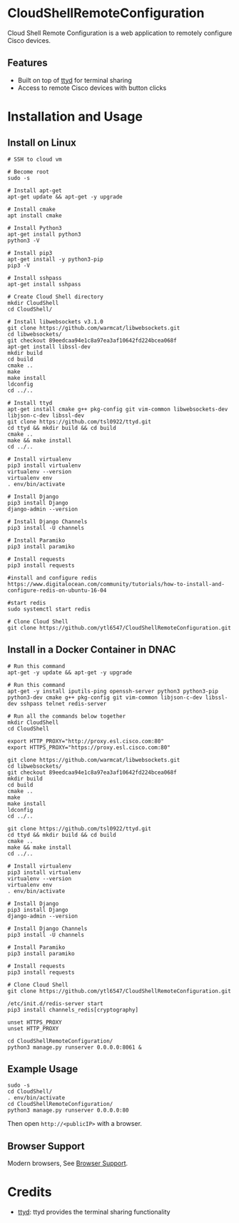 # CloudShellRemoteConfiguration

Cloud Shell Remote Configuration is a web application to remotely configure Cisco devices.

## Features

- Built on top of [ttyd][1] for terminal sharing
- Access to remote Cisco devices with button clicks

# Installation and Usage

## Install on Linux

    # SSH to cloud vm

    # Become root
    sudo -s

    # Install apt-get
    apt-get update && apt-get -y upgrade

    # Install cmake
    apt install cmake

    # Install Python3
    apt-get install python3
    python3 -V

    # Install pip3
    apt-get install -y python3-pip
    pip3 -V

    # Install sshpass
    apt-get install sshpass

    # Create Cloud Shell directory
    mkdir CloudShell
    cd CloudShell/

    # Install libwebsockets v3.1.0
    git clone https://github.com/warmcat/libwebsockets.git
    cd libwebsockets/
    git checkout 89eedcaa94e1c8a97ea3af10642fd224bcea068f
    apt-get install libssl-dev
    mkdir build
    cd build
    cmake ..
    make
    make install
    ldconfig
    cd ../..

    # Install ttyd
    apt-get install cmake g++ pkg-config git vim-common libwebsockets-dev libjson-c-dev libssl-dev
    git clone https://github.com/tsl0922/ttyd.git
    cd ttyd && mkdir build && cd build
    cmake ..
    make && make install
    cd ../..

    # Install virtualenv
    pip3 install virtualenv
    virtualenv --version
    virtualenv env
    . env/bin/activate

    # Install Django
    pip3 install Django
    django-admin --version
    
    # Install Django Channels
    pip3 install -U channels
    
    # Install Paramiko
    pip3 install paramiko
    
    # Install requests
    pip3 install requests
    
    #install and configure redis
    https://www.digitalocean.com/community/tutorials/how-to-install-and-configure-redis-on-ubuntu-16-04
    
    #start redis
    sudo systemctl start redis

    # Clone Cloud Shell
    git clone https://github.com/ytl6547/CloudShellRemoteConfiguration.git
    
## Install in a Docker Container in DNAC
    # Run this command
    apt-get -y update && apt-get -y upgrade
    
    # Run this command
    apt-get -y install iputils-ping openssh-server python3 python3-pip python3-dev cmake g++ pkg-config git vim-common libjson-c-dev libssl-dev sshpass telnet redis-server
    
    # Run all the commands below together
    mkdir CloudShell
    cd CloudShell
    
    export HTTP_PROXY="http://proxy.esl.cisco.com:80"
    export HTTPS_PROXY="https://proxy.esl.cisco.com:80"
    
    git clone https://github.com/warmcat/libwebsockets.git
    cd libwebsockets/
    git checkout 89eedcaa94e1c8a97ea3af10642fd224bcea068f
    mkdir build
    cd build
    cmake ..
    make
    make install
    ldconfig
    cd ../..
    
    git clone https://github.com/tsl0922/ttyd.git
    cd ttyd && mkdir build && cd build
    cmake ..
    make && make install
    cd ../..
    
    # Install virtualenv
    pip3 install virtualenv
    virtualenv --version
    virtualenv env
    . env/bin/activate
    
    # Install Django
    pip3 install Django
    django-admin --version
    
    # Install Django Channels
    pip3 install -U channels
    
    # Install Paramiko
    pip3 install paramiko
    
    # Install requests
    pip3 install requests
    
    # Clone Cloud Shell
    git clone https://github.com/ytl6547/CloudShellRemoteConfiguration.git
    
    /etc/init.d/redis-server start
    pip3 install channels_redis[cryptography]
    
    unset HTTPS_PROXY
    unset HTTP_PROXY
    
    cd CloudShellRemoteConfiguration/
    python3 manage.py runserver 0.0.0.0:8061 &

## Example Usage
    
    sudo -s
    cd CloudShell/
    . env/bin/activate
    cd CloudShellRemoteConfiguration/
    python3 manage.py runserver 0.0.0.0:80
    
Then open `http://<publicIP>` with a browser.

## Browser Support

Modern browsers, See [Browser Support][2].

# Credits

- [ttyd][1]: ttyd provides the terminal sharing functionality

  [1]: https://github.com/tsl0922/ttyd
  [2]: https://github.com/xtermjs/xterm.js#browser-support  
